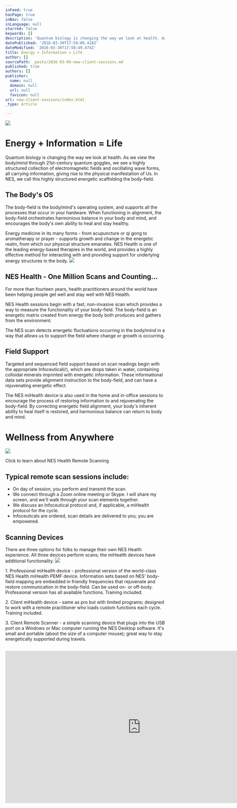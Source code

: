 ```yaml
---
inFeed: true
hasPage: true
inNav: false
inLanguage: null
starred: false
keywords: []
description: 'Quantum biology is changing the way we look at health. As we view the body/mind through 21st-century quantum goggles, we see a highly structured collection of electromagnetic fields and oscillating wave forms, giving rise to the physical manifestation of Us. In NES, we call this highly structured energetic scaffolding the body-field.'
datePublished: '2016-03-30T17:59:06.418Z'
dateModified: '2016-03-30T17:58:49.474Z'
title: Energy + Information = Life
author: []
sourcePath: _posts/2016-03-09-new-client-sessions.md
published: true
authors: []
publisher:
  name: null
  domain: null
  url: null
  favicon: null
url: new-client-sessions/index.html
_type: Article

---
```

![](https://the-grid-user-content.s3-us-west-2.amazonaws.com/32d40b7e-046b-4a53-81b6-0b0185189881.jpg)

# Energy + Information = Life

Quantum biology is changing the way we look at health. As we view the body/mind through 21st-century quantum goggles, we see a highly structured collection of electromagnetic fields and oscillating wave forms, all carrying information, giving rise to the physical manifestation of Us. In NES, we call this highly structured energetic scaffolding the body-field.

## The Body's OS

The body-field is the body/mind's operating system, and supports all the processes that occur in your hardware. When functioning in alignment, the body-field orchestrates harmonious balance in your body and mind, and encourages the body's own ability to heal and stay healthy.

Energy medicine in its many forms - from acupuncture or qi gong to aromatherapy or prayer - supports growth and change in the energetic realm, from which our physical structure emanates. NES Health is one of the leading energy-based therapies in the world, and  provides a highly effective method for interacting with and providing support for underlying energy structures in the body.
![](https://s3-us-west-2.amazonaws.com/the-grid-img/p/233c441b0dded7046f82d8107253716bb88deb47.jpg)

## NES Health - One Million Scans and Counting...

For more than fourteen
years, health practitioners around the world have been helping people get well
and stay well with NES Health.  

NES Health sessions
begin with a fast, non-invasive scan which provides a way to measure the
functionality of your body-field. The body-field is an energetic matrix created from energy the body both produces and gathers from the
environment.

The NES scan detects
energetic fluctuations occurring in the body/mind in a way that allows us to
support the field where change or growth is occurring.

## Field Support

Targeted and sequenced
field support based on scan readings begin with the appropriate Infoceutical(r),
which are drops taken in water, containing colloidal minerals
imprinted with  energetic information. These informational data sets provide alignment
instruction to the body-field, and can have a rejuvenating energetic effect.

The NES miHealth device is also used in the home and in-office sessions to encourage the process of  restoring information to and rejuvenating the body-field. By correcting energetic field alignment, your body's inherent ability to heal itself is restored, and harmonious balance can return to body and mind.

# Wellness from Anywhere
![](https://imgflo.herokuapp.com/graph/vahj1ThiexotieMo/26a28a2574eb4cb2dda1856805aea872/passthrough.jpg?height=289&input=https%3A%2F%2Fs3-us-west-2.amazonaws.com%2Fthe-grid-img%2Fp%2Ff2372c4e2c1078fb38f55c037c4ccc0827fb4052.jpg&width=480)

Click to learn about NES Health Remote Scanning

## Typical remote scan sessions include:

* On day of session, you perform and transmit the scan.
* We connect through a Zoom online meeting or Skype. I will share my screen, and we'll walk through your scan elements together.
* We discuss an Infoceutical protocol and, if applicable, a miHealth protocol for the cycle.
* Infoceuticals are ordered, scan details are delivered to you; you are empowered.

## Scanning Devices

There are three options for folks to manage their own NES Health experience. All three devices perform scans; the miHealth devices have additional functionality.
![](https://imgflo.herokuapp.com/graph/vahj1ThiexotieMo/642d60f6074e98ab18a9c0263ad297eb/passthrough.jpg?height=553&input=https%3A%2F%2Fs3-us-west-2.amazonaws.com%2Fthe-grid-img%2Fp%2F396d6526469026697c0d43b6ae0babbdb50fbe5f.jpg&width=750)

1\. Professional miHealth device - professional version of the world-class NES Health miHealth PEMF device. Information sets based on NES' body-field mapping are embedded in friendly frequencies that rejuvenate and restore communication in the body-field. Can be used on- or off-body. Professional version has all available functions. Training included.

2\. Client miHealth device - same as pro but with limited programs; designed to work with a remote practitioner who loads custom functions each cycle. Training included.

3\. Client Remote Scanner - a simple scanning device that plugs into the USB port on a Windows or Mac computer running the NES Desktop software. It's small and portable (about the size of a computer mouse); great way to stay energetically supported during travels.

## 

<iframe width="854" height="480" src="https://www.youtube.com/embed/gM6dRCpV0fI" frameborder="0" allowfullscreen="" style=""></iframe>